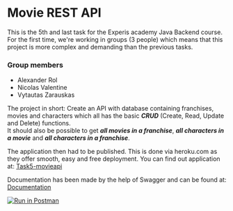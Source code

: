 # Movie REST API

This is the 5th and last task for the Experis academy Java Backend course.  
For the first time, we're working in groups (3 people) which means that this project is more complex and demanding than the previous tasks.

<section>
<h3>Group members</h3>
<ul>
    <li>Alexander Rol</li>
    <li>Nicolas Valentine</li>
    <li>Vytautas Zarauskas</li>
</ul>
</section>

The project in short: Create an API with database containing franchises, movies and characters which all has the basic ***CRUD*** (Create, Read, Update and Delete) functions.  
It should also be possible to get ***all movies in a franchise***, ***all characters in a movie*** and ***all characters in a franchise***.

The application then had to be published. This is done via heroku.com as they offer smooth, easy and free deployment. You can find out application at: [Task5-movieapi](http://task5-movieapi.herokuapp.com)

Documentation has been made by the help of Swagger and can be found at: [Documentation](http://task5-movieapi.herokuapp.com/swagger-ui/#/)



[![Run in Postman](https://run.pstmn.io/button.svg)](https://god.postman.co/run-collection/379f2a569ad75bbbbd74)
